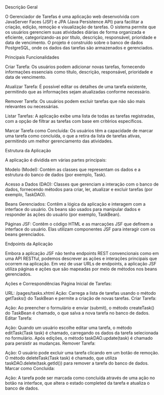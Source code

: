 Descrição Geral

O Gerenciador de Tarefas é uma aplicação web desenvolvida com JavaServer Faces (JSF) e JPA (Java Persistence API) para facilitar a criação, edição, remoção e visualização de tarefas. O sistema permite que os usuários gerenciem suas atividades diárias de forma organizada e eficiente, categorizando-as por título, descrição, responsável, prioridade e data de vencimento. O projeto é construído sobre o banco de dados PostgreSQL, onde os dados das tarefas são armazenados e gerenciados.

Principais Funcionalidades

Criar Tarefa: Os usuários podem adicionar novas tarefas, fornecendo informações essenciais como título, descrição, responsável, prioridade e data de vencimento.

Atualizar Tarefa: É possível editar os detalhes de uma tarefa existente, permitindo que as informações sejam atualizadas conforme necessário.

Remover Tarefa: Os usuários podem excluir tarefas que não são mais relevantes ou necessárias.

Listar Tarefas: A aplicação exibe uma lista de todas as tarefas registradas, com a opção de filtrar as tarefas com base em critérios específicos.

Marcar Tarefa como Concluída: Os usuários têm a capacidade de marcar uma tarefa como concluída, o que a retira da lista de tarefas ativas, permitindo um melhor gerenciamento das atividades.

Estrutura da Aplicação

A aplicação é dividida em várias partes principais:

Modelo (Model): Contém as classes que representam os dados e a estrutura do banco de dados (por exemplo, Task).

Acesso a Dados (DAO): Classes que gerenciam a interação com o banco de dados, fornecendo métodos para criar, ler, atualizar e excluir tarefas (por exemplo, TaskDAO).

Beans Gerenciados: Contêm a lógica da aplicação e interagem com a interface do usuário. Os beans são usados para manipular dados e responder às ações do usuário (por exemplo, TaskBean).

Páginas JSF: Contêm o código HTML e as marcações JSF que definem a interface do usuário. Elas utilizam componentes JSF para interagir com os beans gerenciados.

Endpoints da Aplicação

Embora a aplicação JSF não tenha endpoints REST convencionais como em uma API RESTful, podemos descrever as ações e interações principais que ocorrem na aplicação. Em vez de usar URLs de endpoints, a aplicação JSF utiliza páginas e ações que são mapeadas por meio de métodos nos beans gerenciados.

Ações e Correspondências
Página Inicial de Tarefas:

URL: /pages/tasks.xhtml
Ação: Carrega a lista de tarefas usando o método getTasks() do TaskBean e permite a criação de novas tarefas.
Criar Tarefa:

Ação: Ao preencher o formulário e enviar (submit), o método createTask() do TaskBean é chamado, o que salva a nova tarefa no banco de dados.
Editar Tarefa:

Ação: Quando um usuário escolhe editar uma tarefa, o método editTask(Task task) é chamado, carregando os dados da tarefa selecionada no formulário. Após edições, o método taskDAO.update(task) é chamado para persistir as mudanças.
Remover Tarefa:

Ação: O usuário pode excluir uma tarefa clicando em um botão de remoção. O método deleteTask(Task task) é chamado, que utiliza taskDAO.delete(task.getId()) para remover a tarefa do banco de dados.
Marcar como Concluída:

Ação: A tarefa pode ser marcada como concluída através de uma ação no botão na interface, que altera o estado completed da tarefa e atualiza o banco de dados.
